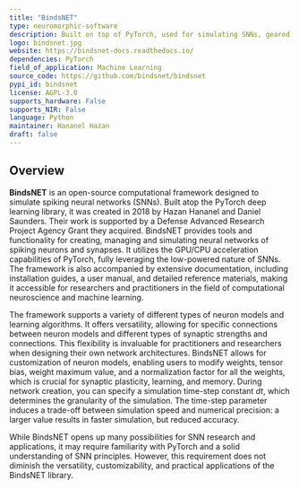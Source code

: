 ```yaml
---
title: "BindsNET"
type: neuromorphic-software
description: Built on top of PyTorch, used for simulating SNNs, geared towards ML and reinforcement learning.
logo: bindsnet.jpg
website: https://bindsnet-docs.readthedocs.io/
dependencies: PyTorch
field_of_application: Machine Learning
source_code: https://github.com/bindsnet/bindsnet
pypi_id: bindsnet
license: AGPL-3.0
supports_hardware: False
supports_NIR: False
language: Python
maintainer: Hananel Hazan 
draft: false
---
```




## Overview
**BindsNET** is an open-source computational framework designed to simulate spiking neural networks (SNNs). Built atop the PyTorch deep learning library, it was created in 2018
by Hazan Hananel and Daniel Saunders. Their work is supported by a Defense Advanced Research Project Agency Grant they acquired. BindsNET provides tools and functionality for
creating, managing and simulating neural networks of spiking neurons and synapses. It utilizes the GPU/CPU acceleration capabilities of PyTorch, fully leveraging the  low-powered
nature of SNNs. The framework is also accompanied by extensive documentation, including installation guides, a user manual, and detailed reference materials, making it accessible
for researchers and practitioners in the field of computational neuroscience and machine learning.

The framework supports a variety of different types of neuron models and learning algorithms. It offers versatility, allowing for specific connections between neuron models and
different types of synaptic strengths and connections. This flexibility is invaluable for practitioners and researchers when designing their own network architectures.
BindsNET allows for customization of neuron models, enabling users to modify weights, tensor bias, weight maximum value, and a normalization factor for all the weights, which
is crucial for synaptic plasticity, learning, and memory. During network creation, you can specify a simulation time-step constant *dt*, which determines the granularity of the
simulation. The time-step parameter induces a trade-off between simulation speed and numerical precision: a larger value results in faster simulation, but reduced accuracy.

While BindsNET opens up many possibilities for SNN research and applications, it may require familiarity with PyTorch and a solid understanding of SNN principles. However, this
requirement does not diminish the versatility, customizability, and practical applications of the BindsNET library.
